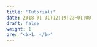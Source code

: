 ```yaml
---
title: "Tutorials"
date: 2018-01-31T12:19:22+01:00
draft: false
weight: 1
pre: "<b>1. </b>"
---
```


